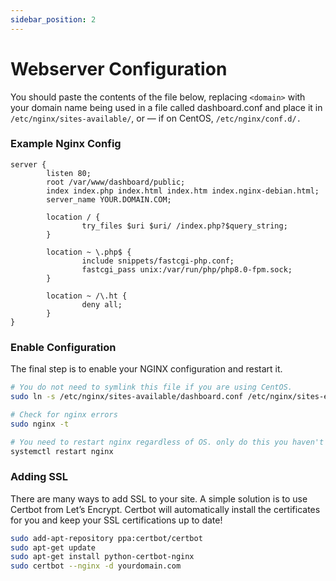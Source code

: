```yaml
---
sidebar_position: 2
---
```


# Webserver Configuration

You should paste the contents of the file below, replacing `<domain>` with your domain name being used in a file called dashboard.conf and place it in `/etc/nginx/sites-available/`, or — if on CentOS, `/etc/nginx/conf.d/.`

### Example Nginx Config
```nginx 
server {
        listen 80;
        root /var/www/dashboard/public;
        index index.php index.html index.htm index.nginx-debian.html;
        server_name YOUR.DOMAIN.COM;

        location / {
                try_files $uri $uri/ /index.php?$query_string;
        }

        location ~ \.php$ {
                include snippets/fastcgi-php.conf;
                fastcgi_pass unix:/var/run/php/php8.0-fpm.sock;
        }

        location ~ /\.ht {
                deny all;
        }
}
```

### Enable Configuration
The final step is to enable your NGINX configuration and restart it.

```bash
# You do not need to symlink this file if you are using CentOS.
sudo ln -s /etc/nginx/sites-available/dashboard.conf /etc/nginx/sites-enabled/dashboard.conf

# Check for nginx errors
sudo nginx -t

# You need to restart nginx regardless of OS. only do this you haven't received any errors
systemctl restart nginx
```


### Adding SSL

There are many ways to add SSL to your site. A simple solution is to use Certbot from Let’s Encrypt. Certbot will automatically install the certificates for you and keep your SSL certifications up to date!
```bash 
sudo add-apt-repository ppa:certbot/certbot
sudo apt-get update
sudo apt-get install python-certbot-nginx
sudo certbot --nginx -d yourdomain.com
```

